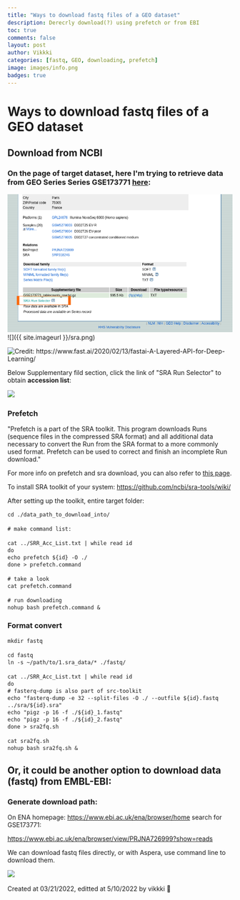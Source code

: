 ```yaml
---
title: "Ways to download fastq files of a GEO dataset"
description: Derecrly download(?) using prefetch or from EBI
toc: true
comments: false
layout: post
author: Vikkki
categories: [fastq, GEO, downloading, prefetch]
image: images/info.png
badges: true
---
```


# Ways to download fastq files of a GEO dataset

## Download from NCBI
### On the page of target dataset, here I'm trying to retrieve data from GEO Series Series GSE173771 [here](https://www.ncbi.nlm.nih.gov/geo/query/acc.cgi?acc=GSE173771): 

![](https://github.com/vikkki/vikkki_blog/blob/master/images/sra.png)
![]({{ site.imageurl }}/sra.png)

![](https://www.fast.ai/images/fastai_paper/show_batch.png "Credit: https://www.fast.ai/2020/02/13/fastai-A-Layered-API-for-Deep-Learning/")

Below Supplementary fild section, click the link of "SRA Run Selector" to obtain **accession list**:

![](image/acclist.png)

### Prefetch

"Prefetch is a part of the SRA toolkit. This program downloads Runs (sequence files in the compressed SRA format) and all additional data necessary to convert the Run from the SRA format to a more commonly used format. Prefetch can be used to correct and finish an incomplete Run download."

For more info on prefetch and sra download, you can also refer to [this page](https://www.ncbi.nlm.nih.gov/sra/docs/sradownload/).

To install SRA toolkit of your system: https://github.com/ncbi/sra-tools/wiki/

After setting up the toolkit, entire target folder:

```shell
cd ./data_path_to_download_into/

# make command list:

cat ../SRR_Acc_List.txt | while read id
do
echo prefetch ${id} -O ./
done > prefetch.command

# take a look
cat prefetch.command

# run downloading
nohup bash prefetch.command &
```


### Format convert
```shell
mkdir fastq

cd fastq
ln -s ~/path/to/1.sra_data/* ./fastq/

cat ../SRR_Acc_List.txt | while read id
do
# fasterq-dump is also part of src-toolkit
echo "fasterq-dump -e 32 --split-files -O ./ --outfile ${id}.fastq ../sra/${id}.sra"    
echo "pigz -p 16 -f ./${id}_1.fastq"
echo "pigz -p 16 -f ./${id}_2.fastq"
done > sra2fq.sh

cat sra2fq.sh
nohup bash sra2fq.sh &
```


## Or, it could be another option to download data (fastq) from EMBL-EBI:

### Generate download path:
On ENA homepage: 
https://www.ebi.ac.uk/ena/browser/home search for GSE173771:

https://www.ebi.ac.uk/ena/browser/view/PRJNA726999?show=reads

We can download fastq files directly, or with Aspera, use command line to download them.

![](image/ebi.png)



Created at 03/21/2022, editted at 5/10/2022 by vikkki 🌲
